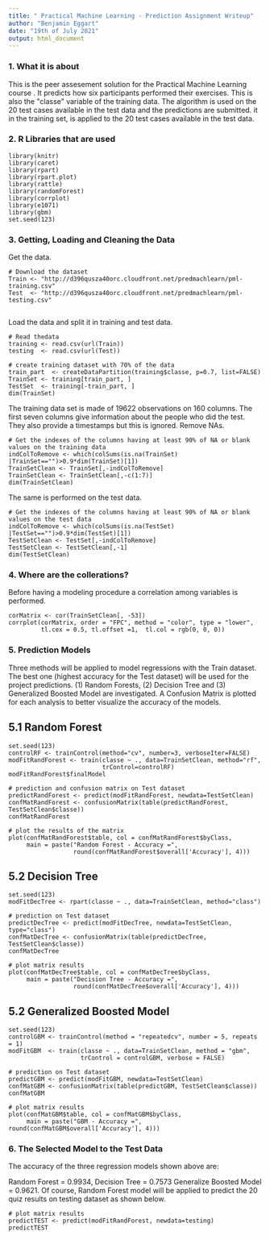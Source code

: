 ```yaml
---
title: " Practical Machine Learning - Prediction Assignment Writeup"
author: "Benjamin Eggart"
date: "19th of July 2021"
output: html_document
---
```


### 1. What it is about

This is the peer assesement solution for the Practical Machine Learning course . It predicts how six participants performed their exercises. This is also the "classe" variable of the training data. The algorithm is used on the 20 test cases available in the test data and the predictions are submitted.  it in the training set, is applied to the 20 test cases available in the test data. 

### 2. R Libraries that are used
```{r results='hide', message=FALSE}
library(knitr)
library(caret)
library(rpart)
library(rpart.plot)
library(rattle)
library(randomForest)
library(corrplot)
library(e1071)
library(gbm)
set.seed(123)
```

### 3. Getting, Loading and Cleaning the Data
Get the data.
```{r results='hide', message=FALSE}
# Download the dataset
Train <- "http://d396qusza40orc.cloudfront.net/predmachlearn/pml-training.csv"
Test  <- "http://d396qusza40orc.cloudfront.net/predmachlearn/pml-testing.csv"


```

Load the data and split it in training and test data.
```{r results='hide', message=FALSE}
# Read thedata
training <- read.csv(url(Train))
testing  <- read.csv(url(Test))

# create training dataset with 70% of the data
train_part  <- createDataPartition(training$classe, p=0.7, list=FALSE)
TrainSet <- training[train_part, ]
TestSet  <- training[-train_part, ]
dim(TrainSet)
```
The training data set is made of 19622 observations on 160 columns. The first seven columns give information about the people who did the test. They also provide a timestamps but this is ignored.
Remove NAs.
```{r results='hide', message=FALSE}
# Get the indexes of the columns having at least 90% of NA or blank values on the training data
indColToRemove <- which(colSums(is.na(TrainSet) |TrainSet=="")>0.9*dim(TrainSet)[1]) 
TrainSetClean <- TrainSet[,-indColToRemove]
TrainSetClean <- TrainSetClean[,-c(1:7)]
dim(TrainSetClean)
```
The same is performed on the test data.
```{r results='hid', message=FALSE}
# Get the indexes of the columns having at least 90% of NA or blank values on the test data
indColToRemove <- which(colSums(is.na(TestSet) |TestSet=="")>0.9*dim(TestSet)[1]) 
TestSetClean <- TestSet[,-indColToRemove]
TestSetClean <- TestSetClean[,-1]
dim(TestSetClean)
```

### 4. Where are the collerations?

Before having a modeling procedure a correlation among variables is performed.

```{r results='hid', message=FALSE}
corMatrix <- cor(TrainSetClean[, -53])
corrplot(corMatrix, order = "FPC", method = "color", type = "lower", 
         tl.cex = 0.5, tl.offset =1,  tl.col = rgb(0, 0, 0))

```
### 5. Prediction Models

Three methods will be applied to model regressions with the Train dataset. The best one (highest accuracy for the Test dataset) will be used for the project predictions. (1) Random Forests, (2) Decision Tree and (3) Generalized Boosted Model are investigated. A Confusion Matrix is plotted for each analysis to better visualize the accuracy of the models.

## 5.1 Random Forest
```{r results='hid', message=FALSE}
set.seed(123)
controlRF <- trainControl(method="cv", number=3, verboseIter=FALSE)
modFitRandForest <- train(classe ~ ., data=TrainSetClean, method="rf",
                          trControl=controlRF)
modFitRandForest$finalModel
```

```{r results='hid', message=FALSE}
# prediction and confusion matrix on Test dataset
predictRandForest <- predict(modFitRandForest, newdata=TestSetClean)
confMatRandForest <- confusionMatrix(table(predictRandForest, TestSetClean$classe))
confMatRandForest
```


```{r results='hid', message=FALSE}
# plot the results of the matrix
plot(confMatRandForest$table, col = confMatRandForest$byClass, 
     main = paste("Random Forest - Accuracy =",
                  round(confMatRandForest$overall['Accuracy'], 4)))
```

## 5.2 Decision Tree
```{r results='hid', message=FALSE}
set.seed(123)
modFitDecTree <- rpart(classe ~ ., data=TrainSetClean, method="class")

# prediction on Test dataset
predictDecTree <- predict(modFitDecTree, newdata=TestSetClean, type="class")
confMatDecTree <- confusionMatrix(table(predictDecTree, TestSetClean$classe))
confMatDecTree
```


```{r results='hid', message=FALSE}
# plot matrix results
plot(confMatDecTree$table, col = confMatDecTree$byClass, 
     main = paste("Decision Tree - Accuracy =",
                  round(confMatDecTree$overall['Accuracy'], 4)))
```
## 5.2 Generalized Boosted Model
```{r results='hid', message=FALSE}
set.seed(123)
controlGBM <- trainControl(method = "repeatedcv", number = 5, repeats = 1)
modFitGBM  <- train(classe ~ ., data=TrainSetClean, method = "gbm",
                    trControl = controlGBM, verbose = FALSE)

# prediction on Test dataset
predictGBM <- predict(modFitGBM, newdata=TestSetClean)
confMatGBM <- confusionMatrix(table(predictGBM, TestSetClean$classe))
confMatGBM
```

```{r results='hid', message=FALSE}
# plot matrix results
plot(confMatGBM$table, col = confMatGBM$byClass, 
     main = paste("GBM - Accuracy =", round(confMatGBM$overall['Accuracy'], 4)))
```

### 6. The Selected Model to the Test Data
The accuracy of the three regression models shown above are:

Random Forest = 0.9934, Decision Tree = 0.7573 Generalize Boosted Model = 0.9621.  Of course, Random Forest model will be applied to predict the 20 quiz results on testing dataset as shown below.

```{r results='hid', message=FALSE}
# plot matrix results
predictTEST <- predict(modFitRandForest, newdata=testing)
predictTEST
```
